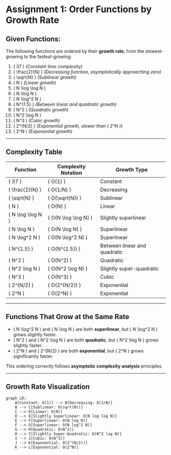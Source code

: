 # Assignment 1: Order Functions by Growth Rate

## Given Functions:
The following functions are ordered by their **growth rate**, from the slowest-growing to the fastest-growing:

1. \( 37 \) *(Constant time complexity)*
2. \( \frac{2}{N} \) *(Decreasing function, asymptotically approaching zero)*
3. \( \sqrt{N} \) *(Sublinear growth)*
4. \( N \) *(Linear growth)*
5. \( N \log \log N \)
6. \( N \log N \)
7. \( N \log^2 N \)
8. \( N^{1.5} \) *(Between linear and quadratic growth)*
9. \( N^2 \) *(Quadratic growth)*
10. \( N^2 \log N \)
11. \( N^3 \) *(Cubic growth)*
12. \( 2^{N/2} \) *(Exponential growth, slower than \( 2^N \))*
13. \( 2^N \) *(Exponential growth)*

---

## **Complexity Table**

| Function | Complexity Notation | Growth Type |
|----------|--------------------|-------------|
| \( 37 \) | \( O(1) \) | Constant |
| \( \frac{2}{N} \) | \( O(1/N) \) | Decreasing |
| \( \sqrt{N} \) | \( O(\sqrt{N}) \) | Sublinear |
| \( N \) | \( O(N) \) | Linear |
| \( N \log \log N \) | \( O(N \log \log N) \) | Slightly superlinear |
| \( N \log N \) | \( O(N \log N) \) | Superlinear |
| \( N \log^2 N \) | \( O(N \log^2 N) \) | Superlinear |
| \( N^{1.5} \) | \( O(N^{1.5}) \) | Between linear and quadratic |
| \( N^2 \) | \( O(N^2) \) | Quadratic |
| \( N^2 \log N \) | \( O(N^2 \log N) \) | Slightly super-quadratic |
| \( N^3 \) | \( O(N^3) \) | Cubic |
| \( 2^{N/2} \) | \( O(2^{N/2}) \) | Exponential |
| \( 2^N \) | \( O(2^N) \) | Exponential |

---

## **Functions That Grow at the Same Rate**
- \( N \log^2 N \) and \( N \log N \) are both **superlinear**, but \( N \log^2 N \) grows slightly faster.
- \( N^2 \) and \( N^2 \log N \) are both **quadratic**, but \( N^2 \log N \) grows slightly faster.
- \( 2^N \) and \( 2^{N/2} \) are both **exponential**, but \( 2^N \) grows significantly faster.

This ordering correctly follows **asymptotic complexity analysis** principles.

---

## **Growth Rate Visualization**
```mermaid
graph LR;
    A[Constant: O(1)] --> B[Decreasing: O(1/N)]
    B --> C[Sublinear: O(sqrt(N))]
    C --> D[Linear: O(N)]
    D --> E[Slightly Superlinear: O(N log log N)]
    E --> F[Superlinear: O(N log N)]
    F --> G[Superlinear: O(N log^2 N)]
    G --> H[Quadratic: O(N^2)]
    H --> I[Slightly Super-Quadratic: O(N^2 log N)]
    I --> J[Cubic: O(N^3)]
    J --> K[Exponential: O(2^(N/2))]
    K --> L[Exponential: O(2^N)]